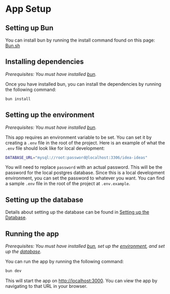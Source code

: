 # App Setup

## Setting up Bun

You can install bun by running the install command found on this page: [Bun.sh](https://bun.sh/)

## Installing dependencies

_Prerequisites: You must have installed [bun](./app.md#setting-up-bun)._

Once you have installed bun, you can install the dependencies by running the following command:

```bash
bun install
```

## Setting up the environment

_Prerequisites: You must have installed [bun](./app.md#setting-up-bun)._

This app requires an environment variable to be set. You can set it by creating a `.env` file in the root of the project. Here is an example of what the `.env` file should look like for local development:

```bash
DATABASE_URL="mysql://root:password@localhost:3306/idea-ideas"
```

You will need to replace `password` with an actual password. This will be the password for the local postgres database. Since this is a local development environment, you can set the password to whatever you want. You can find a sample `.env` file in the root of the project at `.env.example`.

## Setting up the database

Details about setting up the database can be found in [Setting up the Database](./database.md#starting-the-database).

## Running the app

_Prerequisites: You must have installed [bun](./app.md#setting-up-bun), set up the [environment](./app.md#setting-up-the-environment), and set up the [database](./database.md#starting-the-database)._

You can run the app by running the following command:

```bash
bun dev
```

This will start the app on [http://localhost:3000](http://localhost:3000). You can view the app by navigating to that URL in your browser.
